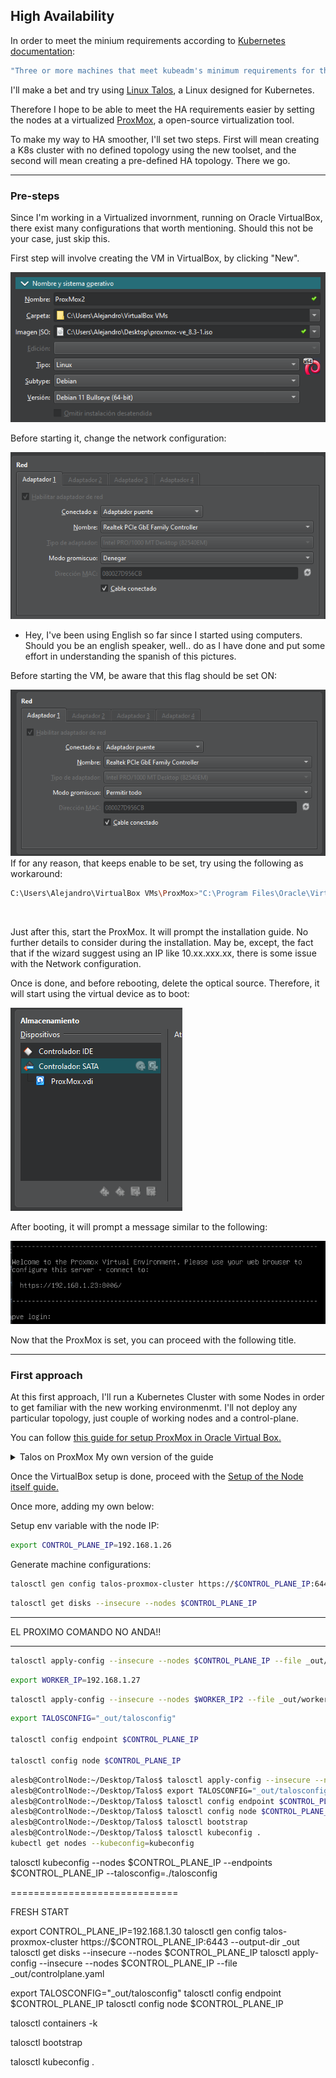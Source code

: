 ## High Availability

In order to meet the minium requirements according to [Kubernetes documentation](https://kubernetes.io/docs/setup/production-environment/tools/kubeadm/high-availability/):

```bash
"Three or more machines that meet kubeadm's minimum requirements for the control-plane nodes. Having an odd number of control plane nodes can help with leader selection in the case of machine or zone failure"
```

I'll make a bet and try using [Linux Talos](https://www.talos.dev/), a Linux designed for Kubernetes.

Therefore I hope to be able to meet the HA requirements easier by setting the nodes at a virtualized [ProxMox](https://www.proxmox.com/en/), a open-source virtualization tool.

To make my way to HA smoother, I'll set two steps. First will mean creating a K8s cluster with no defined topology using the new toolset, and the second will mean creating a pre-defined HA topology. There we go.

-------------------------------
### Pre-steps

Since I'm working in a Virtualized invornment, running on Oracle VirtualBox, there exist many configurations that worth mentioning. Should this not be your case, just skip this.

First step will involve creating the VM in VirtualBox, by clicking "New".

![alt text](image-9.png)

Before starting it, change the network configuration:

![alt text](image-10.png)


- Hey, I've been using English so far since I started using computers. Should you be an english speaker, well.. do as I have done and put some effort in understanding the spanish of this pictures.

Before starting the VM, be aware that this flag should be set ON:

![alt text](image-19.png)
If for any reason, that keeps enable to be set, try using the following as workaround:

```bash
C:\Users\Alejandro\VirtualBox VMs\ProxMox>"C:\Program Files\Oracle\VirtualBox\VBoxManage.exe" modifyvm "ProxMox" --nested-hw-virt on
```
&nbsp;

Just after this, start the ProxMox. It will prompt the installation guide. No further details to consider during the installation. May be, except, the fact that if the wizard suggest using an IP like 10.xx.xxx.xx, there is some issue with the Network configuration.

Once is done, and before rebooting, delete the optical source. Therefore, it will start using the virtual device as to boot:

![alt text](image-11.png)

After booting, it will prompt a message similar to the following:

![alt text](image-12.png)

Now that the ProxMox is set, you can proceed with the following title.

-------------------------------
### First approach

At this first approach, I'll run a Kubernetes Cluster with some Nodes in order to get familiar with the new working environmenmt. I'll not deploy any particular topology, just couple of working nodes and a control-plane.

You can follow [this guide for setup ProxMox in Oracle Virtual Box.](https://www.talos.dev/v1.9/talos-guides/install/virtualized-platforms/proxmox/)

<details>
<summary> Talos on ProxMox My own version of the guide </summary>

First of all, setup the Talos ISO in ProxMox:

Open the ProxMox shell and browse to:
![alt text](./Misc/0-shell.png)

```bash
cd /var/lib/vz/template/iso
```

At this path, ProxMox is looking for ISOs to create new VMs.

So, let's try by downloading some Talos release ISOs straight from GitHub:
```bash
curl https://github.com/siderolabs/talos/releases/download/v1.7.5/metal-amd64.iso -L -o talos.iso
```
&nbsp;

This will be the expected output:
```bash
root@pve:~# pwd
/root
root@pve:~# cd /var/lib/vz/template/iso
root@pve:/var/lib/vz/template/iso# pwd
/var/lib/vz/template/iso
root@pve:/var/lib/vz/template/iso# curl https://github.com/siderolabs/talos/releases/download/v1.7.5/metal-amd64.iso -L -o talos.iso
  % Total    % Received % Xferd  Average Speed   Time    Time     Time  Current
                                 Dload  Upload   Total   Spent    Left  Speed
  0     0    0     0    0     0      0      0 --:--:--  0:00:01 --:--:--     0
100 89.0M  100 89.0M    0     0  24.8M      0  0:00:03  0:00:03 --:--:-- 63.0M
root@pve:/var/lib/vz/template/iso#
```



![alt text](image.png)

![alt text](image-1.png)

![alt text](image-2.png)

![alt text](image-3.png)

![alt text](image-4.png)

![alt text](image-5.png)

![alt text](image-6.png)

![alt text](image-7.png)

![alt text](image-8.png)

<b> Just in case KVM virtualization is failing</b>:

![alt text](image-15.png)

Toggle this flag and try again. Best wishes!.

![alt text](image-13.png)

</details>

Once the VirtualBox setup is done, proceed with the [Setup of the Node itself guide.](https://www.talos.dev/v1.9/talos-guides/install/virtualized-platforms/proxmox/#generate-machine-configurations)

Once more, adding my own below:

Setup env variable with the node IP:
```bash
export CONTROL_PLANE_IP=192.168.1.26
```


Generate machine configurations:
```bash
talosctl gen config talos-proxmox-cluster https://$CONTROL_PLANE_IP:6443 --output-dir _out
```

```bash
talosctl get disks --insecure --nodes $CONTROL_PLANE_IP
```

---------------------------------

EL PROXIMO COMANDO NO ANDA!!

----------------------------------

```bash
talosctl apply-config --insecure --nodes $CONTROL_PLANE_IP --file _out/controlplane.yaml
```

```bash
export WORKER_IP=192.168.1.27
```

```bash
talosctl apply-config --insecure --nodes $WORKER_IP2 --file _out/worker.yaml
```

```bash
export TALOSCONFIG="_out/talosconfig"

talosctl config endpoint $CONTROL_PLANE_IP

talosctl config node $CONTROL_PLANE_IP

```
```bash
alesb@ControlNode:~/Desktop/Talos$ talosctl apply-config --insecure --nodes $CONTROL_PLANE_IP --file _out/controlplane.yaml
alesb@ControlNode:~/Desktop/Talos$ export TALOSCONFIG="_out/talosconfig"
alesb@ControlNode:~/Desktop/Talos$ talosctl config endpoint $CONTROL_PLANE_IP
alesb@ControlNode:~/Desktop/Talos$ talosctl config node $CONTROL_PLANE_IP
alesb@ControlNode:~/Desktop/Talos$ talosctl bootstrap
alesb@ControlNode:~/Desktop/Talos$ talosctl kubeconfig .
kubectl get nodes --kubeconfig=kubeconfig

```

talosctl kubeconfig --nodes $CONTROL_PLANE_IP --endpoints $CONTROL_PLANE_IP --talosconfig=./talosconfig

=============================


FRESH START

export CONTROL_PLANE_IP=192.168.1.30
talosctl gen config talos-proxmox-cluster https://$CONTROL_PLANE_IP:6443 --output-dir _out
talosctl get disks --insecure --nodes $CONTROL_PLANE_IP
talosctl apply-config --insecure --nodes $CONTROL_PLANE_IP --file _out/controlplane.yaml

export TALOSCONFIG="_out/talosconfig"
talosctl config endpoint $CONTROL_PLANE_IP
talosctl config node $CONTROL_PLANE_IP


talosctl containers -k

talosctl bootstrap

talosctl kubeconfig .

